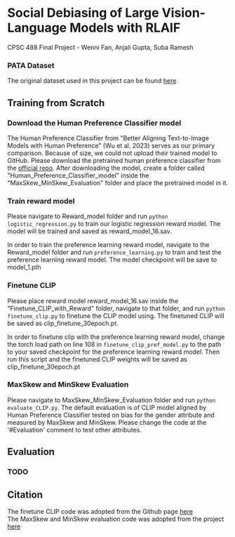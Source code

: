# Social Debiasing of Large Vision-Language Models with RLAIF
CPSC 488 Final Project - Wenni Fan, Anjali Gupta, Suba Ramesh

### PATA Dataset
The original dataset used in this project can be found [here](https://github.com/pata-fairness/pata_dataset)

## Training from Scratch

### Download the Human Preference Classifier model
The Human Preference Classifier from "Better Aligning Text-to-Image Models with Human Preference" (Wu et al. 2023) serves as our primary comparison. Because of size, we could not upload their trained model to GitHub.
Please download the pretrained human preference classifier from the [official repo](https://github.com/tgxs002/align_sd). After downloading the model, create a folder called "Human_Preference_Classifier_model" inside the "MaxSkew_MinSkew_Evaluation" folder and place the pretrained model in it.

### Train reward model
Please navigate to Reward_model folder and run ```python logistic_regression.py``` to train our logistic regression reward model. The model will be trained and saved as reward_model_16.sav.

In order to train the preference learning reward model, navigate to the Reward_model folder and run ```preference_learning.py``` to train and test the preference learning reward model. The model checkpoint will be save to model_1.pth

### Finetune CLIP
Please place reward model reward_model_16.sav inside the "Finetune_CLIP_with_Reward" folder, navigate to that folder, and run ```python finetune_clip.py``` to finetune the CLIP model using. The finetuned CLIP will be saved as clip_finetune_30epoch.pt.

In order to finetune clip with the preference learning reward model, change the torch load path on line 108 in ```finetune_clip_pref_model.py``` to the path to your saved checkpoint for the preference learning reward model. Then run this script and the finetuned CLIP weights will be saved as clip_finetune_30epoch.pt

### MaxSkew and MinSkew Evaluation
Please navigate to MaxSkew_MinSkew_Evaluation folder and run ```python evaluate_CLIP.py```. The default evaluation is of CLIP model aligned by Human Preference Classifier tested on bias for the gender attribute and measured by MaxSkew and MinSkew. Please change the code at the '#Evaluation' comment to test other attributes.

## Evaluation

### TODO
## Citation
The finetune CLIP code was adopted from the Github page [here](https://github.com/shashnkvats/Indofashionclip/tree/main) </br>
The MaxSkew and MinSkew evaluation code was adopted from the project [here](https://github.com/oxai/debias-vision-lang/blob/master/debias_clip/measuring_bias.py)
